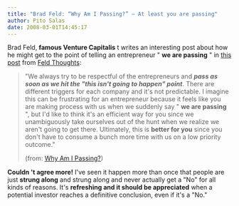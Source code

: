 ```yaml
---
title: "Brad Feld: “Why Am I Passing?” – At least you are passing"
author: Pito Salas
date: 2008-03-01T14:45:17
---
```




Brad Feld, **famous Venture Capitalis** t writes an interesting post about how
he might get to the point of telling an entrepreneur " **we are passing** " in
[this
post](<http://feeds.feedburner.com/~r/FeldThoughts/~3/243320976/why_am_i_passin.html>)
from [Feld Thoughts](<http://www.feld.com/blog/>):

> "We always try to be respectful of the entrepreneurs and _**pass as soon as
> we hit the "this isn't going to happen" point**_. There are different
> triggers for each company and it's not predictable. I imagine this can be
> frustrating for an entrepreneur because it feels like you are making process
> with us when we suddenly say " **we are passing** ", but I'd like to think
> it's an efficient way for you since we unambiguously take ourselves out of
> the hunt when we realize we aren't going to get there. Ultimately, this is
> **better for you** since you don't have to consume a bunch more time with us
> on a low priority outcome."
>
> (from: [Why Am I
> Passing?](<http://feeds.feedburner.com/~r/FeldThoughts/~3/243320976/why_am_i_passin.html>))

**Couldn 't agree more!** I've seen it happen more than once that people are
just **strung along** and strung along and never actually get a "No" for all
kinds of reasons. It's **refreshing and it should be appreciated** when a
potential investor reaches a definitive conclusion, even if it's a "No."


